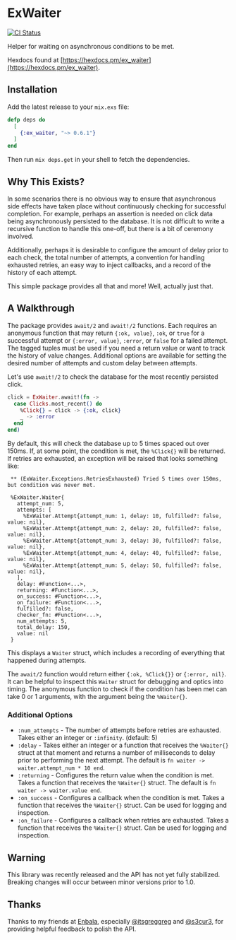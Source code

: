 # ExWaiter

[![CI Status](https://github.com/baldwindavid/ex_waiter/actions/workflows/build-and-test.yml/badge.svg)](https://github.com/baldwindavid/ex_waiter/actions/workflows/build-and-test.yml)

Helper for waiting on asynchronous conditions to be met.

Hexdocs found at
[https://hexdocs.pm/ex_waiter](https://hexdocs.pm/ex_waiter).

## Installation

Add the latest release to your `mix.exs` file:

```elixir
defp deps do
  [
    {:ex_waiter, "~> 0.6.1"}
  ]
end
```

Then run `mix deps.get` in your shell to fetch the dependencies.

## Why This Exists?

In some scenarios there is no obvious way to ensure that asynchronous
side effects have taken place without continuously checking for successful
completion. For example, perhaps an assertion is needed on click data being
asynchronously persisted to the database. It is not difficult to write a
recursive function to handle this one-off, but there is a bit of ceremony
involved.

Additionally, perhaps it is desirable to configure the amount of delay prior
to each check, the total number of attempts, a convention for handling
exhausted retries, an easy way to inject callbacks, and a record of the
history of each attempt.

This simple package provides all that and more! Well, actually just that.

## A Walkthrough

The package provides `await/2` and `await!/2` functions. Each requires an
anonymous function that may return `{:ok, value}`, `:ok`, or `true` for a
successful attempt or `{:error, value}`, `:error`, or `false` for a failed
attempt. The tagged tuples must be used if you need a return value or want
to track the history of value changes. Additional options are available for
setting the desired number of attempts and custom delay between attempts.

Let's use `await!/2` to check the database for the most recently persisted
click.

```elixir
click = ExWaiter.await!(fn ->
  case Clicks.most_recent() do
    %Click{} = click -> {:ok, click}
    _ -> :error
  end
end)
```

By default, this will check the database up to 5 times spaced out over 150ms.
If, at some point, the condition is met, the `%Click{}` will be returned. If
retries are exhausted, an exception will be raised that looks something like:

```
 ** (ExWaiter.Exceptions.RetriesExhausted) Tried 5 times over 150ms, but condition was never met.

 %ExWaiter.Waiter{
   attempt_num: 5,
   attempts: [
     %ExWaiter.Attempt{attempt_num: 1, delay: 10, fulfilled?: false, value: nil},
     %ExWaiter.Attempt{attempt_num: 2, delay: 20, fulfilled?: false, value: nil},
     %ExWaiter.Attempt{attempt_num: 3, delay: 30, fulfilled?: false, value: nil},
     %ExWaiter.Attempt{attempt_num: 4, delay: 40, fulfilled?: false, value: nil},
     %ExWaiter.Attempt{attempt_num: 5, delay: 50, fulfilled?: false, value: nil},
   ],
   delay: #Function<...>,
   returning: #Function<...>,
   on_success: #Function<...>,
   on_failure: #Function<...>,
   fulfilled?: false,
   checker_fn: #Function<...>,
   num_attempts: 5,
   total_delay: 150,
   value: nil
 }
```

This displays a `Waiter` struct, which includes a recording of everything
that happened during attempts.

The `await/2` function would return either `{:ok, %Click{}}` or
`{:error, nil}`. It can be helpful to inspect this `Waiter`
struct for debugging and optics into timing. The anonymous function to
check if the condition has been met can take 0 or 1 arguments, with the
argument being the `%Waiter{}`.

### Additional Options

* `:num_attempts` - The number of attempts before retries are exhausted. Takes
  either an integer or `:infinity`. (default: 5)
* `:delay` - Takes either an integer or a function that receives the
  `%Waiter{}` struct at that moment and returns a number of milliseconds to
  delay prior to performing the next attempt. The default is
  `fn waiter -> waiter.attempt_num * 10 end`.
* `:returning` - Configures the return value when the condition is met. Takes
  a function that receives the `%Waiter{}` struct. The default is
  `fn waiter -> waiter.value end`.
* `:on_success` - Configures a callback when the condition is met. Takes
  a function that receives the `%Waiter{}` struct. Can be used for logging
  and inspection.
* `:on_failure` - Configures a callback when retries are exhausted. Takes
  a function that receives the `%Waiter{}` struct. Can be used for logging
  and inspection.


## Warning

This library was recently released and the API has not yet fully
stabilized. Breaking changes will occur between minor versions prior to 1.0.

## Thanks

Thanks to my friends at [Enbala](https://www.enbala.com/), especially
[@itsgreggreg](https://github.com/itsgreggreg) and [@s3cur3](https://github.com/s3cur3), for providing helpful feedback to polish the API. 
